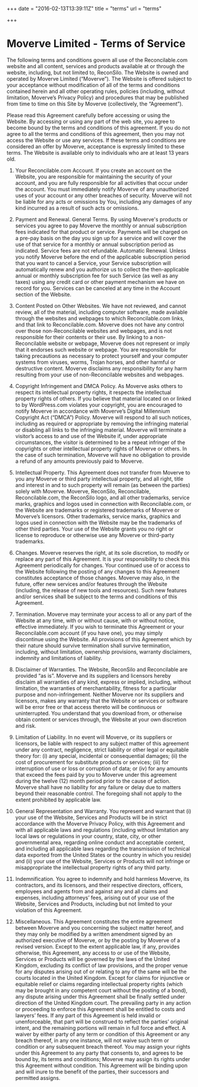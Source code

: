 +++
date = "2016-02-13T13:39:11Z"
title = "terms"
url = "terms"

+++


# Moverve Limited - Terms of Service

The following terms and conditions govern all use of the Reconcilable.com website and all content, services and products available at or through the website, including, but not limited to, ReconSilo. The Website is owned and operated by Moverve Limited (“Moverve”). The Website is offered subject to your acceptance without modification of all of the terms and conditions contained herein and all other operating rules, policies (including, without limitation, Moverve’s Privacy Policy) and procedures that may be published from time to time on this Site by Moverve (collectively, the “Agreement”).

Please read this Agreement carefully before accessing or using the Website. By accessing or using any part of the web site, you agree to become bound by the terms and conditions of this agreement. If you do not agree to all the terms and conditions of this agreement, then you may not access the Website or use any services. If these terms and conditions are considered an offer by Moverve, acceptance is expressly limited to these terms. The Website is available only to individuals who are at least 13 years old.

1. Your Reconcilable.com Account. If you create an account on the Website, you are responsible for maintaining the security of your account, and you are fully responsible for all activities that occur under the account. You must immediately notify Moverve of any unauthorized uses of your account or any other breaches of security. Moverve will not be liable for any acts or omissions by You, including any damages of any kind incurred as a result of such acts or omissions.
2. Payment and Renewal. General Terms. 
 By using Moverve's products or services you agree to pay Moverve the monthly or annual subscription fees indicated for that product or service. Payments will be charged on a pre-pay basis on the day you sign up for a service and will cover the use of that service for a monthly or annual subscription period as indicated. Service fees are not refundable.
Automatic Renewal. 
 Unless you notify Moverve before the end of the applicable subscription period that you want to cancel a Service, your Service subscription will automatically renew and you authorize us to collect the then-applicable annual or monthly subscription fee for such Service (as well as any taxes) using any credit card or other payment mechanism we have on record for you. Services can be canceled at any time in the Account section of the Website.

3. Content Posted on Other Websites. We have not reviewed, and cannot review, all of the material, including computer software, made available through the websites and webpages to which Reconcilable.com links, and that link to Reconcilable.com. Moverve does not have any control over those non-Reconcilable websites and webpages, and is not responsible for their contents or their use. By linking to a non-Reconcilable website or webpage, Moverve does not represent or imply that it endorses such website or webpage. You are responsible for taking precautions as necessary to protect yourself and your computer systems from viruses, worms, Trojan horses, and other harmful or destructive content. Moverve disclaims any responsibility for any harm resulting from your use of non-Reconcilable websites and webpages.
4. Copyright Infringement and DMCA Policy. As Moverve asks others to respect its intellectual property rights, it respects the intellectual property rights of others. If you believe that material located on or linked to by WordPress.com violates your copyright, you are encouraged to notify Moverve in accordance with Moverve’s Digital Millennium Copyright Act (“DMCA”) Policy. Moverve will respond to all such notices, including as required or appropriate by removing the infringing material or disabling all links to the infringing material. Moverve will terminate a visitor’s access to and use of the Website if, under appropriate circumstances, the visitor is determined to be a repeat infringer of the copyrights or other intellectual property rights of Moverve or others. In the case of such termination, Moverve will have no obligation to provide a refund of any amounts previously paid to Moverve.
5. Intellectual Property. This Agreement does not transfer from Moverve to you any Moverve or third party intellectual property, and all right, title and interest in and to such property will remain (as between the parties) solely with Moverve. Moverve, ReconSilo, Reconcilable, Reconcilable.com, the ReconSilo logo, and all other trademarks, service marks, graphics and logos used in connection with Reconcilable.com, or the Website are trademarks or registered trademarks of Moverve or Moverve’s licensors. Other trademarks, service marks, graphics and logos used in connection with the Website may be the trademarks of other third parties. Your use of the Website grants you no right or license to reproduce or otherwise use any Moverve or third-party trademarks.
6. Changes. Moverve reserves the right, at its sole discretion, to modify or replace any part of this Agreement. It is your responsibility to check this Agreement periodically for changes. Your continued use of or access to the Website following the posting of any changes to this Agreement constitutes acceptance of those changes. Moverve may also, in the future, offer new services and/or features through the Website (including, the release of new tools and resources). Such new features and/or services shall be subject to the terms and conditions of this Agreement.
7. Termination. Moverve may terminate your access to all or any part of the Website at any time, with or without cause, with or without notice, effective immediately. If you wish to terminate this Agreement or your Reconcilable.com account (if you have one), you may simply discontinue using the Website. All provisions of this Agreement which by their nature should survive termination shall survive termination, including, without limitation, ownership provisions, warranty disclaimers, indemnity and limitations of liability.
8. Disclaimer of Warranties. The Website, ReconSilo and Reconcilable are provided “as is”. Moverve and its suppliers and licensors hereby disclaim all warranties of any kind, express or implied, including, without limitation, the warranties of merchantability, fitness for a particular purpose and non-infringement. Neither Moverve nor its suppliers and licensors, makes any warranty that the Website or services or software will be error free or that access thereto will be continuous or uninterrupted. You understand that you download from, or otherwise obtain content or services through, the Website at your own discretion and risk.
9. Limitation of Liability. In no event will Moverve, or its suppliers or licensors, be liable with respect to any subject matter of this agreement under any contract, negligence, strict liability or other legal or equitable theory for: (i) any special, incidental or consequential damages; (ii) the cost of procurement for substitute products or services; (iii) for interruption of use or loss or corruption of data; or (iv) for any amounts that exceed the fees paid by you to Moverve under this agreement during the twelve (12) month period prior to the cause of action. Moverve shall have no liability for any failure or delay due to matters beyond their reasonable control. The foregoing shall not apply to the extent prohibited by applicable law.
10. General Representation and Warranty. You represent and warrant that (i) your use of the Website, Services and Products will be in strict accordance with the Moverve Privacy Policy, with this Agreement and with all applicable laws and regulations (including without limitation any local laws or regulations in your country, state, city, or other governmental area, regarding online conduct and acceptable content, and including all applicable laws regarding the transmission of technical data exported from the United States or the country in which you reside) and (ii) your use of the Website, Services or Products will not infringe or misappropriate the intellectual property rights of any third party.
11. Indemnification. You agree to indemnify and hold harmless Moverve, its contractors, and its licensors, and their respective directors, officers, employees and agents from and against any and all claims and expenses, including attorneys’ fees, arising out of your use of the Website, Services and Products, including but not limited to your violation of this Agreement.
12. Miscellaneous. This Agreement constitutes the entire agreement between Moverve and you concerning the subject matter hereof, and they may only be modified by a written amendment signed by an authorized executive of Moverve, or by the posting by Moverve of a revised version. Except to the extent applicable law, if any, provides otherwise, this Agreement, any access to or use of the Website, Services or Products will be governed by the laws of the United Kingdom, excluding its conflict of law provisions, and the proper venue for any disputes arising out of or relating to any of the same will be the courts located in the United Kingdom. Except for claims for injunctive or equitable relief or claims regarding intellectual property rights (which may be brought in any competent court without the posting of a bond), any dispute arising under this Agreement shall be finally settled under direction of the United Kingdom court. The prevailing party in any action or proceeding to enforce this Agreement shall be entitled to costs and lawyers’ fees. If any part of this Agreement is held invalid or unenforceable, that part will be construed to reflect the parties’ original intent, and the remaining portions will remain in full force and effect. A waiver by either party of any term or condition of this Agreement or any breach thereof, in any one instance, will not waive such term or condition or any subsequent breach thereof. You may assign your rights under this Agreement to any party that consents to, and agrees to be bound by, its terms and conditions; Moverve may assign its rights under this Agreement without condition. This Agreement will be binding upon and will inure to the benefit of the parties, their successors and permitted assigns.
